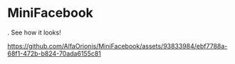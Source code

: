 # MiniFacebook
.
See how it looks!



https://github.com/AlfaOrionis/MiniFacebook/assets/93833984/ebf7788a-68f1-472b-b824-70ada6155c81

